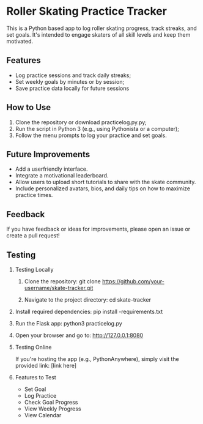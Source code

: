 # Roller Skating Practice Tracker
This is a Python based app to log roller skating progress, track streaks, and set goals. It's intended to engage skaters of all skill levels and keep them motivated.

## Features
- Log practice sessions and track daily streaks;
- Set weekly goals by minutes or by session;
- Save practice data locally for future sessions

## How to Use
1. Clone the repository or download practicelog.py.py;
2. Run the script in Python 3 (e.g., using Pythonista or a computer);
3. Follow the menu prompts to log your practice and set goals.

## Future Improvements
- Add a userfriendly interface.
- Integrate a motivational leaderboard.
- Allow users to upload short tutorials to share with the skate community.
- Include personalized avatars, bios, and daily tips on how to maximize practice times.

## Feedback
If you have feedback or ideas for improvements, please open an issue or create a pull request!

## Testing

1. Testing Locally
   1.  Clone the repository:
       git clone https://github.com/your-username/skate-tracker.git

   2.   Navigate to the project directory:
        cd skate-tracker

  3.   Install required dependencies:
       pip install -requirements.txt

  4.   Run the Flask app:
       python3 practicelog.py

  5.   Open your browser and go to:
       http://127.0.0.1:8080
       
2. Testing Online

   If you're hosting the app (e.g., PythonAnywhere), simply visit the provided link:
   [link here]

3. Features to Test
   * Set Goal
   * Log Practice
   * Check Goal Progress
   * View Weekly Progress
   * View Calendar
   

